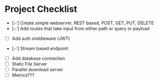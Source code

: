 # Project Checklist

- [✅] Create simple webserver, REST based, POST, GET, PUT, DELETE
- [✅] Add routes that take input from either path or query or payload
- [ ] Add auth middleware (JWT)
- [✅] Stream based endpoint
- [ ] Add database connection
- [ ] Static File Server
- [ ] Parallel download server
- [ ] Metrics???